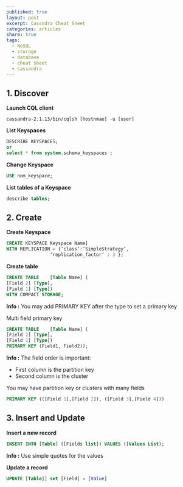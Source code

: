 ```yaml
---
published: true
layout: post
excerpt: Cassndra Cheat Sheet
categories: articles
share: true
tags:
  - NoSQL
  - storage
  - database
  - cheat sheet
  - cassandra
---
```

## 1. Discover

**Launch CQL client**
```shell
cassandra-2.1.13/bin/cqlsh [hostnmae] -u [user]
```

**List Keyspaces**
```sql
DESCRIBE KEYSPACES;
or
select * from system.schema_keyspaces ;
```

**Change Keyspace**
```sql
USE nom_keyspace;
```

**List tables of a Keyspace**
```sql
describe tables;
```

## 2. Create

**Create Keyspace**
```sql
CREATE KEYSPACE Keyspace Name] 
WITH REPLICATION = {‘class’:’SimpleStrategy’, 
				‘replication_factor’ : 3 };
```

**Create table**
```sql
CREATE TABLE 	[Table Name] (
[Field 2] [Type],
[Field 1] [Type])
WITH COMPACT STORAGE;
```
**Info :** You may add PRIMARY KEY after the type to set a primary key


Multi field primary key
```sql
CREATE TABLE 	[Table Name] (
[Field 2] [Type],
[Field 1] [Type])
PRIMARY KEY (Field1, Field2));
```
**Info :** The field order is important: 
- First column is the partition key
- Second column is the cluster

You may have partition key or clusters with many fields 
```sql
PRIMARY KEY (([Field 1],[Field 2]), ([Field 3],[Field 4]))
```

## 3. Insert and Update

**Insert a new record**
```sql
INSERT INTO [Table] ([Fields list]) VALUES ([Values List);
```
**Info :** Use simple quotes for the values
	
**Update a record**
```sql
UPDATE [Table]] set [Field] = [Value]
```








